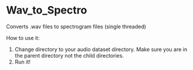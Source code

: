 # Wav_to_Spectro
Converts .wav files to spectrogram files (single threaded)


How to use it:
1) Change directory to your audio dataset directory. Make sure you are in the parent directory not the child directories.
2) Run it!
